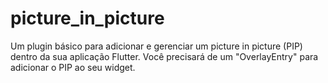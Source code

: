 # picture_in_picture

Um plugin básico para adicionar e gerenciar um picture in picture (PIP) dentro da sua aplicação Flutter.
Você precisará de um "OverlayEntry" para adicionar o PIP ao seu widget.

